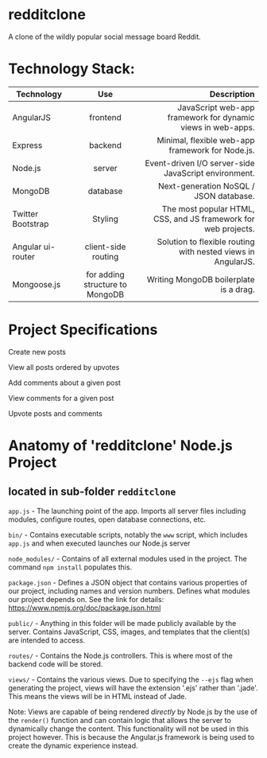 # redditclone
A clone of the wildly popular social message board Reddit. 
<br>
# Technology Stack:


| Technology    	| Use           	  | Description     										  |
| ------------------|:-------------------:| ----------------:										  |
| AngularJS     	| frontend 			  |JavaScript web-app framework for dynamic views in web-apps. |
| Express   		| backend 			  | Minimal, flexible web-app framework for Node.js.							  |
| Node.js 			| server     |Event-driven I/O server-side JavaScript environment.				  |
| MongoDB			| database			  |	Next-generation NoSQL / JSON database.            |
| Twitter Bootstrap | Styling			  |The most popular HTML, CSS, and JS framework for web projects.|
| Angular ui-router | client-side routing |Solution to flexible routing with nested views in AngularJS.|
| Mongoose.js       | for adding structure to MongoDB |Writing MongoDB boilerplate is a drag. |

# Project Specifications

Create new posts

View all posts ordered by upvotes

Add comments about a given post

View comments for a given post

Upvote posts and comments

# Anatomy of 'redditclone' Node.js Project
## located in sub-folder `redditclone`
`app.js` - The launching point of the app. Imports all server files
including modules, configure routes, open database connections, etc.

`bin/` - Contains executable scripts, notably the `www` script, which
includes `app.js` and when executed launches our Node.js server

`node_modules/` - Contains of all external modules used in the project.
The command `npm install` populates this.

`package.json` - Defines a JSON object that contains various properties
of our project, including names and version numbers.
Defines what modules our project depends on. See the link for details:
https://www.npmjs.org/doc/package.json.html

`public/` - Anything in this folder will be made publicly available by
the server. Contains JavaScript, CSS, images, and templates that
the client(s) are intended to access.

`routes/` - Contains the Node.js controllers. This is where most of the
backend code will be stored.

`views/` - Contains the various views. Due to specifying the `--ejs` flag
when generating the project, views will have the extension '.ejs' rather
than '.jade'. This means the views will be in HTML instead of Jade.

Note: Views are capable of being rendered <i>directly</i> by Node.js
by the use of the `render()` function and can contain logic that allows
the server to dynamically change the content. This functionality will
not be used in this project however. This is because the Angular.js
framework is being used to create the dynamic experience instead.
